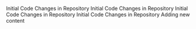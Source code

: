 Initial Code Changes in Repository
Initial Code Changes in Repository
Initial Code Changes in Repository
Initial Code Changes in Repository
Adding new content
